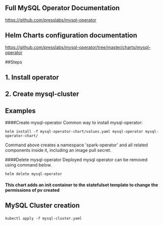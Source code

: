 ## Full MySQL Operator Documentation
https://github.com/presslabs/mysql-operator
## Helm Charts configuration documentation
https://github.com/presslabs/mysql-operator/tree/master/charts/mysql-operator

##Steps
## 1. Install operator
## 2. Create mysql-cluster

## Examples
####Create mysql-operator
Common way to install mysql-operator:
```shell script
helm install -f mysql-operator-chart/values.yaml mysql-operator mysql-operator-chart/
```
Command above creates a namespace 'spark-operator' and all related components inside it, including an image pull secret.

####Delete mysql-operator
Deployed mysql operator can be removed using command below.
```shell script
helm delete mysql-operator
```

#### This chart adds an init container to the statefulset template to change the permissions of pv created

## MySQL Cluster creation
### 
```shell script
kubectl apply -f mysql-cluster.yaml
```
